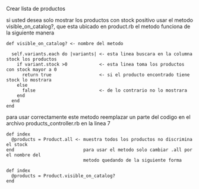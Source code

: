 Crear lista de productos

si usted desea solo mostrar los productos con stock positivo usar el metodo visible_on_catalog?, que esta ubicado en product.rb el metodo funciona de la 
siguiente manera 

    def visible_on_catalog? <- nombre del metodo

      self.variants.each do |variants| <- esta linea buscara en la columna stock los productos 
        if variant.stock >0            <- esta linea toma los productos con stock mayor a 0
          return true                  <- si el producto encontrado tiene stock lo mostrara
        else
          false                        <- de lo contrario no lo mostrara
        end
      end   
    end

para usar correctamente este metodo reemplazar un parte del codigo en el archivo products_controller.rb en la linea 7

    def index
      @products = Product.all <- muestra todos los productos no discrimina el stock
    end                          para usar el metodo solo cambiar .all por el nombre del
                                 metodo quedando de la siguiente forma

    def index
      @products = Product.visible_on_catalog?
    end
